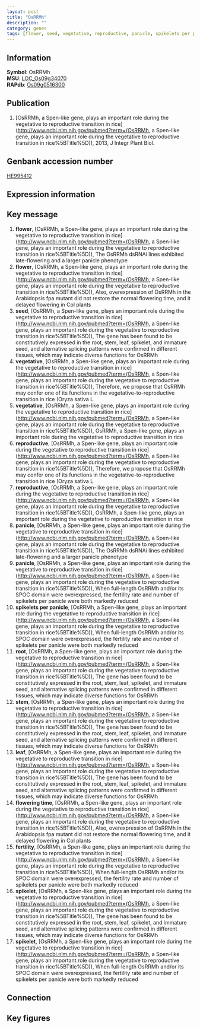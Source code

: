 ```yaml
---
layout: post
title: "OsRRMh"
description: ""
category: genes
tags: [flower, seed, vegetative, reproductive, panicle, spikelets per panicle, root, stem, leaf, flowering time, fertility, spikelet, Gene]
---
```


## Information
__Symbol__: OsRRMh  
__MSU__: [LOC_Os09g34070](http://rice.plantbiology.msu.edu/cgi-bin/ORF_infopage.cgi?orf=LOC_Os09g34070)  
__RAPdb__: [Os09g0516300](http://rapdb.dna.affrc.go.jp/viewer/gbrowse_details/irgsp1?name=Os09g0516300)  

## Publication
1. [OsRRMh, a Spen-like gene, plays an important role during the vegetative to reproductive transition in rice](http://www.ncbi.nlm.nih.gov/pubmed?term=(OsRRMh, a Spen-like gene, plays an important role during the vegetative to reproductive transition in rice%5BTitle%5D)), 2013, J Integr Plant Biol.

## Genbank accession number
[HE995412](http://www.ncbi.nlm.nih.gov/nuccore/HE995412)

## Expression information

## Key message
1. __flower__, [OsRRMh, a Spen-like gene, plays an important role during the vegetative to reproductive transition in rice](http://www.ncbi.nlm.nih.gov/pubmed?term=(OsRRMh, a Spen-like gene, plays an important role during the vegetative to reproductive transition in rice%5BTitle%5D)),  The OsRRMh dsRNAi lines exhibited late-flowering and a larger panicle phenotype
2. __flower__, [OsRRMh, a Spen-like gene, plays an important role during the vegetative to reproductive transition in rice](http://www.ncbi.nlm.nih.gov/pubmed?term=(OsRRMh, a Spen-like gene, plays an important role during the vegetative to reproductive transition in rice%5BTitle%5D)),  Also, overexpression of OsRRMh in the Arabidopsis fpa mutant did not restore the normal flowering time, and it delayed flowering in Col plants
3. __seed__, [OsRRMh, a Spen-like gene, plays an important role during the vegetative to reproductive transition in rice](http://www.ncbi.nlm.nih.gov/pubmed?term=(OsRRMh, a Spen-like gene, plays an important role during the vegetative to reproductive transition in rice%5BTitle%5D)),  The gene has been found to be constitutively expressed in the root, stem, leaf, spikelet, and immature seed, and alternative splicing patterns were confirmed in different tissues, which may indicate diverse functions for OsRRMh
4. __vegetative__, [OsRRMh, a Spen-like gene, plays an important role during the vegetative to reproductive transition in rice](http://www.ncbi.nlm.nih.gov/pubmed?term=(OsRRMh, a Spen-like gene, plays an important role during the vegetative to reproductive transition in rice%5BTitle%5D)),  Therefore, we propose that OsRRMh may confer one of its functions in the vegetative-to-reproductive transition in rice (Oryza sativa L
5. __vegetative__, [OsRRMh, a Spen-like gene, plays an important role during the vegetative to reproductive transition in rice](http://www.ncbi.nlm.nih.gov/pubmed?term=(OsRRMh, a Spen-like gene, plays an important role during the vegetative to reproductive transition in rice%5BTitle%5D)), OsRRMh, a Spen-like gene, plays an important role during the vegetative to reproductive transition in rice
6. __reproductive__, [OsRRMh, a Spen-like gene, plays an important role during the vegetative to reproductive transition in rice](http://www.ncbi.nlm.nih.gov/pubmed?term=(OsRRMh, a Spen-like gene, plays an important role during the vegetative to reproductive transition in rice%5BTitle%5D)),  Therefore, we propose that OsRRMh may confer one of its functions in the vegetative-to-reproductive transition in rice (Oryza sativa L
7. __reproductive__, [OsRRMh, a Spen-like gene, plays an important role during the vegetative to reproductive transition in rice](http://www.ncbi.nlm.nih.gov/pubmed?term=(OsRRMh, a Spen-like gene, plays an important role during the vegetative to reproductive transition in rice%5BTitle%5D)), OsRRMh, a Spen-like gene, plays an important role during the vegetative to reproductive transition in rice
8. __panicle__, [OsRRMh, a Spen-like gene, plays an important role during the vegetative to reproductive transition in rice](http://www.ncbi.nlm.nih.gov/pubmed?term=(OsRRMh, a Spen-like gene, plays an important role during the vegetative to reproductive transition in rice%5BTitle%5D)),  The OsRRMh dsRNAi lines exhibited late-flowering and a larger panicle phenotype
9. __panicle__, [OsRRMh, a Spen-like gene, plays an important role during the vegetative to reproductive transition in rice](http://www.ncbi.nlm.nih.gov/pubmed?term=(OsRRMh, a Spen-like gene, plays an important role during the vegetative to reproductive transition in rice%5BTitle%5D)),  When full-length OsRRMh and/or its SPOC domain were overexpressed, the fertility rate and number of spikelets per panicle were both markedly reduced
10. __spikelets per panicle__, [OsRRMh, a Spen-like gene, plays an important role during the vegetative to reproductive transition in rice](http://www.ncbi.nlm.nih.gov/pubmed?term=(OsRRMh, a Spen-like gene, plays an important role during the vegetative to reproductive transition in rice%5BTitle%5D)),  When full-length OsRRMh and/or its SPOC domain were overexpressed, the fertility rate and number of spikelets per panicle were both markedly reduced
11. __root__, [OsRRMh, a Spen-like gene, plays an important role during the vegetative to reproductive transition in rice](http://www.ncbi.nlm.nih.gov/pubmed?term=(OsRRMh, a Spen-like gene, plays an important role during the vegetative to reproductive transition in rice%5BTitle%5D)),  The gene has been found to be constitutively expressed in the root, stem, leaf, spikelet, and immature seed, and alternative splicing patterns were confirmed in different tissues, which may indicate diverse functions for OsRRMh
12. __stem__, [OsRRMh, a Spen-like gene, plays an important role during the vegetative to reproductive transition in rice](http://www.ncbi.nlm.nih.gov/pubmed?term=(OsRRMh, a Spen-like gene, plays an important role during the vegetative to reproductive transition in rice%5BTitle%5D)),  The gene has been found to be constitutively expressed in the root, stem, leaf, spikelet, and immature seed, and alternative splicing patterns were confirmed in different tissues, which may indicate diverse functions for OsRRMh
13. __leaf__, [OsRRMh, a Spen-like gene, plays an important role during the vegetative to reproductive transition in rice](http://www.ncbi.nlm.nih.gov/pubmed?term=(OsRRMh, a Spen-like gene, plays an important role during the vegetative to reproductive transition in rice%5BTitle%5D)),  The gene has been found to be constitutively expressed in the root, stem, leaf, spikelet, and immature seed, and alternative splicing patterns were confirmed in different tissues, which may indicate diverse functions for OsRRMh
14. __flowering time__, [OsRRMh, a Spen-like gene, plays an important role during the vegetative to reproductive transition in rice](http://www.ncbi.nlm.nih.gov/pubmed?term=(OsRRMh, a Spen-like gene, plays an important role during the vegetative to reproductive transition in rice%5BTitle%5D)),  Also, overexpression of OsRRMh in the Arabidopsis fpa mutant did not restore the normal flowering time, and it delayed flowering in Col plants
15. __fertility__, [OsRRMh, a Spen-like gene, plays an important role during the vegetative to reproductive transition in rice](http://www.ncbi.nlm.nih.gov/pubmed?term=(OsRRMh, a Spen-like gene, plays an important role during the vegetative to reproductive transition in rice%5BTitle%5D)),  When full-length OsRRMh and/or its SPOC domain were overexpressed, the fertility rate and number of spikelets per panicle were both markedly reduced
16. __spikelet__, [OsRRMh, a Spen-like gene, plays an important role during the vegetative to reproductive transition in rice](http://www.ncbi.nlm.nih.gov/pubmed?term=(OsRRMh, a Spen-like gene, plays an important role during the vegetative to reproductive transition in rice%5BTitle%5D)),  The gene has been found to be constitutively expressed in the root, stem, leaf, spikelet, and immature seed, and alternative splicing patterns were confirmed in different tissues, which may indicate diverse functions for OsRRMh
17. __spikelet__, [OsRRMh, a Spen-like gene, plays an important role during the vegetative to reproductive transition in rice](http://www.ncbi.nlm.nih.gov/pubmed?term=(OsRRMh, a Spen-like gene, plays an important role during the vegetative to reproductive transition in rice%5BTitle%5D)),  When full-length OsRRMh and/or its SPOC domain were overexpressed, the fertility rate and number of spikelets per panicle were both markedly reduced

## Connection

## Key figures


